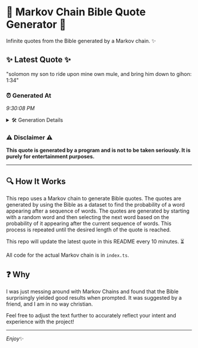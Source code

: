 # 📖 Markov Chain Bible Quote Generator 📖

Infinite quotes from the Bible generated by a Markov chain. ✨

## ✨ Latest Quote ✨
"solomon my son to ride upon mine own mule, and bring him down to gihon: 1:34"

### ⏰ Generated At
*9:30:08 PM*

<details>
    <summary>🛠️ Generation Details</summary>
    <p>
        <strong>🌱 Seed:</strong> solomon<br>
        <strong>🔄 Iterations:</strong> 15<br>
        <strong>📜 Context History:</strong><br>[ solomon ]: my<br>[ solomon, my ]: son<br>[ solomon, my, son ]: to<br>[ solomon, my, son, to ]: ride<br>[ solomon, my, son, to, ride ]: upon<br>[ solomon, my, son, to, ride, upon ]: mine<br>[ my, son, to, ride, upon, mine ]: own<br>[ son, to, ride, upon, mine, own ]: mule,<br>[ to, ride, upon, mine, own, mule, ]: and<br>[ ride, upon, mine, own, mule,, and ]: bring<br>[ upon, mine, own, mule,, and, bring ]: him<br>[ mine, own, mule,, and, bring, him ]: down<br>[ own, mule,, and, bring, him, down ]: to<br>[ mule,, and, bring, him, down, to ]: gihon:<br>[ and, bring, him, down, to, gihon: ]: 1:34<br>
    </p>
</details>

### ⚠️ Disclaimer ⚠️
**This quote is generated by a program and is not to be taken seriously. It is purely for entertainment purposes.**

---

## 🔍 How It Works

This repo uses a Markov chain to generate Bible quotes. The quotes are generated by using the Bible as a dataset to find the probability of a word appearing after a sequence of words. The quotes are generated by starting with a random word and then selecting the next word based on the probability of it appearing after the current sequence of words. This process is repeated until the desired length of the quote is reached.

This repo will update the latest quote in this README every 10 minutes. ⏳

All code for the actual Markov chain is in `index.ts`.

## ❓ Why

I was just messing around with Markov Chains and found that the Bible surprisingly yielded good results when prompted. 
It was suggested by a friend, and I am in no way christian.

Feel free to adjust the text further to accurately reflect your intent and experience with the project!

---

*Enjoy*✨
